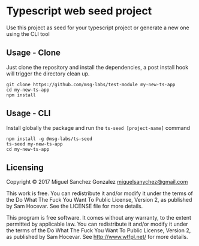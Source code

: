 # Typescript web seed project

Use this project as seed for your typescript project or generate a new one using
the CLI tool

## Usage - Clone

Just clone the repository and install the dependencies, a post install hook will
trigger the directory clean up.

```
git clone https://github.com/msg-labs/test-module my-new-ts-app
cd my-new-ts-app
npm install
```

## Usage - CLI

Install globally the package and run the ```ts-seed [project-name]``` command

```
npm install -g @msg-labs/ts-seed
ts-seed my-new-ts-app
cd my-new-ts-app
```

## Licensing

Copyright © 2017 Miguel Sanchez Gonzalez <miguelsanychez@gmail.com>

This work is free. You can redistribute it and/or modify it under the terms of
the Do What The Fuck You Want To Public License, Version 2, as published by Sam
Hocevar. See the LICENSE file for more details.

This program is free software. It comes without any warranty, to the extent
permitted by applicable law. You can redistribute it and/or modify it under the
terms of the Do What The Fuck You Want To Public License, Version 2, as
published by Sam Hocevar. See http://www.wtfpl.net/ for more details.
